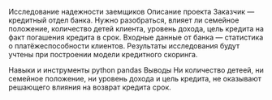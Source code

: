 Исследование надежности заемщиков
Описание проекта
Заказчик — кредитный отдел банка. Нужно разобраться, влияет ли семейное положение, количество детей клиента, уровень дохода, цель кредита на факт погашения кредита в срок. Входные данные от банка — статистика о платёжеспособности клиентов. Результаты исследования будут учтены при построении модели кредитного скоринга.

Навыки и инструменты
python
pandas
Выводы
Ни количество детеей, ни семейное положение, ни уровень дохода и цель кредита, не оказывают решающего влияния на возврат кредита срок.
